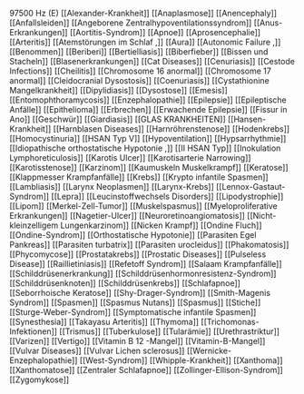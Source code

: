 97500 Hz (E)
[[Alexander-Krankheit]]
[[Anaplasmose]]
[[Anencephaly]]
[[Anfallsleiden]]
[[Angeborene Zentralhypoventilationssyndrom]]
[[Anus-Erkrankungen]]
[[Aortitis-Syndrom]]
[[Apnoe]]
[[Aprosencephalie]]
[[Arteritis]]
[[Atemstörungen im Schlaf ,]]
[[Aura]]
[[Autonomic Failure ,]]
[[Benommen]]
[[Beriberi]]
[[Bertielliasis]]
[[Biberfieber]]
[[Bissen und Stacheln]]
[[Blasenerkrankungen]]
[[Cat Diseases]]
[[Cenuriasis]]
[[Cestode Infections]]
[[Cheilitis]]
[[Chromosome 16 anormal]]
[[Chromosome 17 anormal]]
[[Cleidocranial Dysostosis]]
[[Coenuriasis]]
[[Cystathionine Mangelkrankheit]]
[[Dipylidiasis]]
[[Dysostose]]
[[Emesis]]
[[Entomophthoramycosis]]
[[Enzephalopathie]]
[[Epilepsie]]
[[Epileptische Anfälle]]
[[Epithelioma]]
[[Erbrechen]]
[[Erwachende Epilepsie]]
[[Fissur in Ano]]
[[Geschwür]]
[[Giardiasis]]
[[GLAS KRANKHEITEN]]
[[Hansen-Krankheit]]
[[Harnblasen Diseases]]
[[Harnröhrenstenose]]
[[Hodenkrebs]]
[[Homocystinuria]]
[[HSAN Typ V]]
[[Hypoventilation]]
[[Hypsarrhythmie]]
[[Idiopathische orthostatische Hypotonie ,]]
[[II HSAN Typ]]
[[Inokulation Lymphoreticulosis]]
[[Karotis Ulcer]]
[[Karotisarterie Narrowing]]
[[Karotisstenose]]
[[Karzinom]]
[[Kaumuskeln Muskelkrampf]]
[[Keratose]]
[[Klappmesser Krampfanfälle]]
[[Krebs]]
[[Krypto infantile Spasmen]]
[[Lambliasis]]
[[Larynx Neoplasmen]]
[[Larynx-Krebs]]
[[Lennox-Gastaut-Syndrom]]
[[Lepra]]
[[Leucinstoffwechsels Disorders]]
[[Lipodystrophie]]
[[Lipom]]
[[Merkel-Zell-Tumor]]
[[Muskelspasmus]]
[[Myeloproliferative Erkrankungen]]
[[Nagetier-Ulcer]]
[[Neuroretinoangiomatosis]]
[[Nicht-kleinzelligem Lungenkarzinom]]
[[Nicken Krampf]]
[[Ondine Fluch]]
[[Ondine-Syndrom]]
[[Orthostatische Hypotonie]]
[[Parasiten Egel Pankreas]]
[[Parasiten turbatrix]]
[[Parasiten urocleidus]]
[[Phakomatosis]]
[[Phycomycose]]
[[Prostatakrebs]]
[[Prostatic Diseases]]
[[Pulseless Disease]]
[[Raillietiniasis]]
[[Refetoff Syndrom]]
[[Salaam Krampfanfälle]]
[[Schilddrüsenerkrankung]]
[[Schilddrüsenhormonresistenz-Syndrom]]
[[Schilddrüsenknoten]]
[[Schilddrüsenkrebs]]
[[Schlafapnoe]]
[[Seborrhoische Keratose]]
[[Shy-Drager-Syndrom]]
[[Smith-Magenis Syndrom]]
[[Spasmen]]
[[Spasmus Nutans]]
[[Spasmus]]
[[Stiche]]
[[Sturge-Weber-Syndrom]]
[[Symptomatische infantile Spasmen]]
[[Synesthesia]]
[[Takayasu Arteritis]]
[[Thymoma]]
[[Trichomonas-Infektionen]]
[[Trismus]]
[[Tuberkulose]]
[[Tularämie]]
[[Urethrastriktur]]
[[Varizen]]
[[Vertigo]]
[[Vitamin B 12 -Mangel]]
[[Vitamin-B-Mangel]]
[[Vulvar Diseases]]
[[Vulvar Lichen sclerosus]]
[[Wernicke-Enzephalopathie]]
[[West-Syndrom]]
[[Whipple-Krankheit]]
[[Xanthoma]]
[[Xanthomatose]]
[[Zentraler Schlafapnoe]]
[[Zollinger-Ellison-Syndrom]]
[[Zygomykose]]